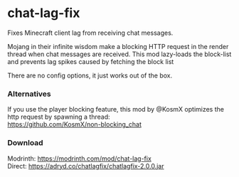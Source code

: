 # chat-lag-fix

Fixes Minecraft client lag from receiving chat messages.

Mojang in their infinite wisdom make a blocking HTTP request in the render thread when chat messages are received. This mod lazy-loads the block-list and prevents lag spikes caused by fetching the block list

There are no config options, it just works out of the box.

### Alternatives

If you use the player blocking feature, this mod by @KosmX optimizes the http request by spawning a thread:  
https://github.com/KosmX/non-blocking_chat

### Download

Modrinth: https://modrinth.com/mod/chat-lag-fix  
Direct: https://adryd.co/chatlagfix/chatlagfix-2.0.0.jar
